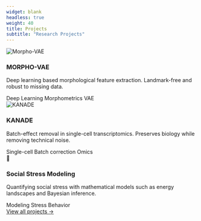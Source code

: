 ```yaml
---
widget: blank
headless: true
weight: 40
title: Projects
subtitle: "Research Projects"
---
```


<div id="projects"></div>

<div class="home-project-gallery">

<div class="home-project-item" onclick="window.location.href='/en/project/#morphovae'">
  <div class="home-project-image">
    <img src="/images/projects/morpho-vae.jpg" alt="Morpho-VAE">
  </div>
  <div class="home-project-content">
    <h3>MORPHO-VAE</h3>
    <p>Deep learning based morphological feature extraction. Landmark-free and robust to missing data.</p>
    <div class="project-tags">
      <span class="tag">Deep Learning</span>
      <span class="tag">Morphometrics</span>
      <span class="tag">VAE</span>
    </div>
  </div>
</div>

<div class="home-project-item" onclick="window.location.href='/en/project/#kanade'">
  <div class="home-project-image">
    <img src="/images/projects/kanade.png" alt="KANADE">
  </div>
  <div class="home-project-content">
    <h3>KANADE</h3>
    <p>Batch-effect removal in single-cell transcriptomics. Preserves biology while removing technical noise.</p>
    <div class="project-tags">
      <span class="tag">Single-cell</span>
      <span class="tag">Batch correction</span>
      <span class="tag">Omics</span>
    </div>
  </div>
</div>

<div class="home-project-item" onclick="window.location.href='/en/project/#stress'">
  <div class="home-project-image">
    <div class="placeholder-image">
      <div class="icon">🧠</div>
    </div>
  </div>
  <div class="home-project-content">
    <h3>Social Stress Modeling</h3>
    <p>Quantifying social stress with mathematical models such as energy landscapes and Bayesian inference.</p>
    <div class="project-tags">
      <span class="tag">Modeling</span>
      <span class="tag">Stress</span>
      <span class="tag">Behavior</span>
    </div>
  </div>
</div>

</div>

<div class="view-all-projects">
  <a href="/en/project/">View all projects →</a>
</div>